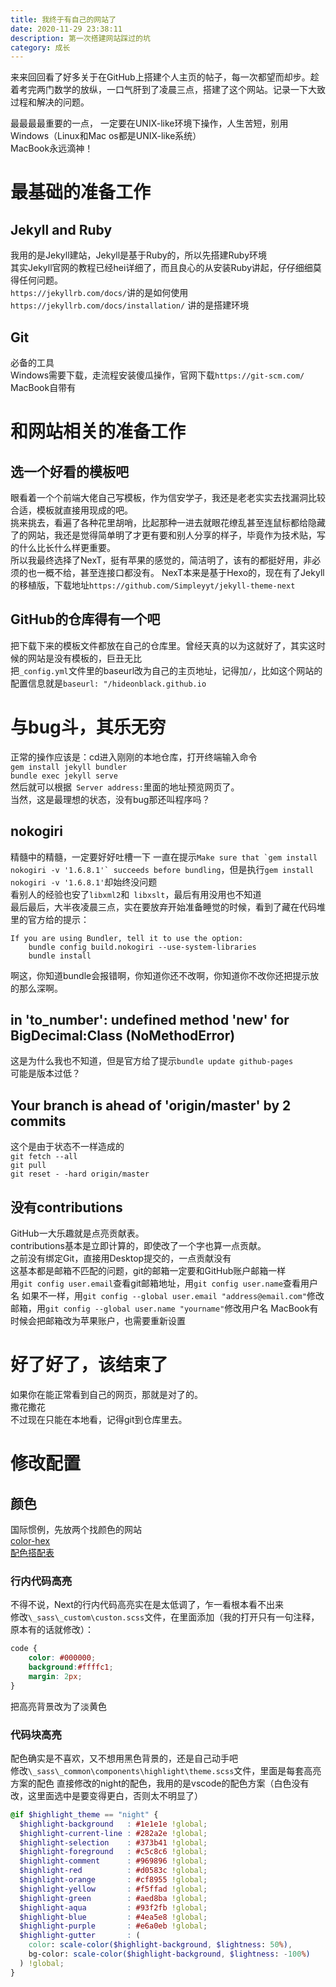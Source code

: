 ```yaml
---
title: 我终于有自己的网站了
date: 2020-11-29 23:38:11
description: 第一次搭建网站踩过的坑
category: 成长
---
```

来来回回看了好多关于在GitHub上搭建个人主页的帖子，每一次都望而却步。趁着考完两门数学的放纵，一口气肝到了凌晨三点，搭建了这个网站。记录一下大致过程和解决的问题。  
  
 最最最最重要的一点， 一定要在UNIX-like环境下操作，人生苦短，别用Windows（Linux和Mac os都是UNIX-like系统）  
  MacBook永远滴神！

# 最基础的准备工作
## Jekyll and Ruby
我用的是Jekyll建站，Jekyll是基于Ruby的，所以先搭建Ruby环境  
其实Jekyll官网的教程已经hei详细了，而且良心的从安装Ruby讲起，仔仔细细莫得任何问题。  
`https://jekyllrb.com/docs/`讲的是如何使用  
`https://jekyllrb.com/docs/installation/`  讲的是搭建环境  
## Git
必备的工具  
Windows需要下载，走流程安装傻瓜操作，官网下载`https://git-scm.com/`  
MacBook自带有
# 和网站相关的准备工作
## 选一个好看的模板吧
眼看着一个个前端大佬自己写模板，作为信安学子，我还是老老实实去找漏洞比较合适，模板就直接用现成的吧。  
挑来挑去，看遍了各种花里胡哨，比起那种一进去就眼花缭乱甚至连鼠标都给隐藏了的网站，我还是觉得简单明了才更有要和别人分享的样子，毕竟作为技术贴，写的什么比长什么样更重要。  
所以我最终选择了NexT，挺有苹果的感觉的，简洁明了，该有的都挺好用，非必须的也一概不给，甚至连接口都没有。
NexT本来是基于Hexo的，现在有了Jekyll的移植版，下载地址`https://github.com/Simpleyyt/jekyll-theme-next`
## GitHub的仓库得有一个吧
把下载下来的模板文件都放在自己的仓库里。曾经天真的以为这就好了，其实这时候的网站是没有模板的，巨丑无比  
把`_config.yml`文件里的baseurl改为自己的主页地址，记得加`/`，比如这个网站的配置信息就是`baseurl: "/hideonblack.github.io` 
# 与bug斗，其乐无穷
正常的操作应该是：cd进入刚刚的本地仓库，打开终端输入命令  
`gem install jekyll bundler`  
`bundle exec jekyll serve`  
然后就可以根据` Server address:`里面的地址预览网页了。  
当然，这是最理想的状态，没有bug那还叫程序吗？
## nokogiri
精髓中的精髓，一定要好好吐槽一下 
一直在提示``Make sure that `gem install nokogiri -v '1.6.8.1'` succeeds before bundling``，但是执行`gem install nokogiri -v '1.6.8.1'`却始终没问题  
看别人的经验也安了`libxml2`和` libxslt`，最后有用没用也不知道  
最后最后，大半夜凌晨三点，实在要放弃开始准备睡觉的时候，看到了藏在代码堆里的官方给的提示：
```
If you are using Bundler, tell it to use the option:  
    bundle config build.nokogiri --use-system-libraries    
    bundle install
```
啊这，你知道bundle会报错啊，你知道你还不改啊，你知道你不改你还把提示放的那么深啊。
## in 'to_number&apos;: undefined method 'new&apos; for BigDecimal:Class (NoMethodError)
这是为什么我也不知道，但是官方给了提示`bundle update github-pages`  
可能是版本过低？
## Your branch is ahead of &apos;origin/master&apos; by 2 commits
这个是由于状态不一样造成的  
 `git fetch --all`  
 `git pull`  
 `git reset - -hard origin/master`
## 没有contributions
GitHub一大乐趣就是点亮贡献表。  
contributions基本是立即计算的，即使改了一个字也算一点贡献。  
之前没有绑定Git，直接用Desktop提交的，一点贡献没有  
这基本都是邮箱不匹配的问题，git的邮箱一定要和GitHub账户邮箱一样  
用`git config user.email`查看git邮箱地址，用`git config user.name`查看用户名
如果不一样，用`git config --global user.email "address@email.com"`修改邮箱，用`git config --global user.name "yourname"`修改用户名
MacBook有时候会把邮箱改为苹果账户，也需要重新设置
# 好了好了，该结束了
如果你在能正常看到自己的网页，那就是对了的。  
撒花撒花  
不过现在只能在本地看，记得git到仓库里去。
# 修改配置
## 颜色
国际惯例，先放两个找颜色的网站  
[color-hex](https://www.color-hex.com/)  
[配色搭配表](http://tool.c7sky.com/webcolor/#hue_8)  
### 行内代码高亮
不得不说，Next的行内代码高亮实在是太低调了，乍一看根本看不出来  
修改`\_sass\_custom\custon.scss`文件，在里面添加（我的打开只有一句注释，原本有的话就修改）：
```scss
code {
    color: #000000;
    background:#ffffc1;
    margin: 2px;
}
```
把高亮背景改为了淡黄色
### 代码块高亮
配色确实是不喜欢，又不想用黑色背景的，还是自己动手吧  
修改`\_sass\_common\components\highlight\theme.scss`文件，里面是每套高亮方案的配色
直接修改的night的配色，我用的是vscode的配色方案（白色没有改，这里面选中是要变得更白，否则太不明显了）
```scss
@if $highlight_theme == "night" {
  $highlight-background   : #1e1e1e !global;
  $highlight-current-line : #282a2e !global;
  $highlight-selection    : #373b41 !global;
  $highlight-foreground   : #c5c8c6 !global;
  $highlight-comment      : #969896 !global;
  $highlight-red          : #d0583c !global;
  $highlight-orange       : #cf8955 !global;
  $highlight-yellow       : #f5ffad !global;
  $highlight-green        : #aed8ba !global;
  $highlight-aqua         : #93f2fb !global;
  $highlight-blue         : #4ea5e8 !global;
  $highlight-purple       : #e6a0eb !global;
  $highlight-gutter       : (
    color: scale-color($highlight-background, $lightness: 50%),
    bg-color: scale-color($highlight-background, $lightness: -100%)
  ) !global;
}
```


